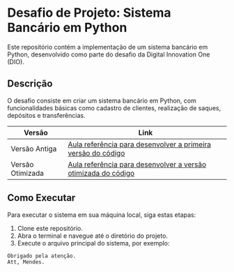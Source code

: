 # Desafio de Projeto: Sistema Bancário em Python

Este repositório contém a implementação de um sistema bancário em Python, desenvolvido como parte do desafio da Digital Innovation One (DIO).

## Descrição

O desafio consiste em criar um sistema bancário em Python, com funcionalidades básicas como cadastro de clientes, realização de saques, depósitos e transferências.

| Versão       | Link                                                                                                                                                          |
|--------------|---------------------------------------------------------------------------------------------------------------------------------------------------------------|
| Versão Antiga| [Aula referência para desenvolver a primeira versão do código](https://web.dio.me/project/desafio-de-projeto-criando-um-sistema-bancario/learning/fa812356-0da6-4a85-9ffb-8b255748a288?back=/track/formacao-python-developer&tab=undefined&moduleId=undefined)   |
| Versão Otimizada | [Aula referência para desenvolver a versão otimizada do código](https://web.dio.me/project/otimizando-o-sistema-bancario-com-funcoes-python/learning/82a55799-cfb8-479d-85a3-4982e29c90ba?back=/track/formacao-python-developer&tab=undefined&moduleId=undefined) |

## Como Executar

Para executar o sistema em sua máquina local, siga estas etapas:

1. Clone este repositório.
2. Abra o terminal e navegue até o diretório do projeto.
3. Execute o arquivo principal do sistema, por exemplo:

```bash
Obrigado pela atenção.
Att, Mendes.